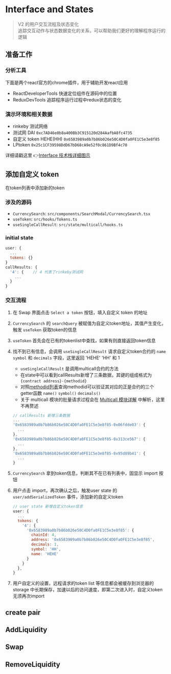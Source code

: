 # Interface and States

> V2 的用户交互流程及状态变化<br>
> 追踪交互动作与状态数据变化的关系，可以帮助我们更好的理解程序运行的逻辑

## 准备工作

### 分析工具

下面是两个react官方的chrome插件，用于辅助开发react应用

- ReactDeveloperTools 快速定位组件在源码中的位置
- ReduxDevTools 追踪程序运行过程中redux状态的变化

### 演示环境和相关数据

- rinkeby 测试网络
- 测试网 DAI `0xc7AD46e0b8a400Bb3C915120d284AafbA8fc4735`
- 自定义 token HEHE(HH) `0x6583989a0b7b86b026e50C4D0fa0FE1C5e3e8f85`
- LPtoken `0x25c1CF39598DdD67bD68cA9e52f0c861D9Bf4c70`

详细请戳这里 :point_right:[Interface 技术栈详细图示](./InfoList.md)


## 添加自定义 token

在token列表中添加新的token

### 涉及的源码

- `CurrencySearch`: `src/components/SearchModal/CurrencySearch.tsx` 
- `useToken`: `src/hooks/Tokens.ts` 
- `useSingleCallResult`: `src/state/multicall/hooks.ts` 

### initial state

```js
user: {
  ...
  tokens: {}
}
callResults: {
  '4': {    // 4 代表了rinkeby测试网
    ...
  }
}
```

### 交互流程

1. 在 Swap 界面点击 `Select a token` 按钮，填入自定义 token 的地址
2. `CurrencySearch` 的 `searchQuery` 被赋值为自定义token地址，其值产生变化，触发 `useToken` 获取token的信息
3. `useToken` 首先会在已有的tokenlist中查找，如果有则直接返回token信息
4. 找不到已有信息，会调用 `useSingleCallResult` 请求自定义token合约的 `name` `symbol` 和 `decimals` 字段，这里返回 'HEHE'  'HH' 和 1
    - `useSingleCallResult` 是调用multicall合约的方法
    - 在state中可以看到callResults新增了三条数据，其键的组成格式为 `{contract address}-{methodid}`
    - 对照[methodid列表](./InfoList.md#ERC20)查询methodid可以验证其对应的正是合约的三个getter函数 `name()` `symbol()` `decimals()`
    - 关于 multicall 模块的批量请求过程会在 [Multicall 模块详解](./Multicall.md) 中解析，这里不再赘述

    ```js
    // callResults 新增三条数据
    ...
    '0x6583989a0b7b86b026e50C4D0fa0FE1C5e3e8f85-0x06fdde03': {
      ...
    },
    '0x6583989a0b7b86b026e50C4D0fa0FE1C5e3e8f85-0x313ce567': {
      ...
    },
    '0x6583989a0b7b86b026e50C4D0fa0FE1C5e3e8f85-0x95d89b41': {
      ...
    }
    ```
5. `CurrencySearch` 拿到token信息，判断其不在已有列表中，固显示 import 按钮
6. 用户点击 import，再次确认之后，触发user state 的 `user/addSerializedToken` 事件，添加新的自定义token

    ```js
    // user state 新增自定义token信息
    user: {
      ...
      tokens: {
        '4': {
          '0x6583989a0b7b86b026e50C4D0fa0FE1C5e3e8f85': {
            chainId: 4,
            address: '0x6583989a0b7b86b026e50C4D0fa0FE1C5e3e8f85',
            decimals: 1,
            symbol: 'HH',
            name: 'HEHE'
          }
        }
      },
    }
    ```

7. 用户自定义的设置，远程请求的token list 等信息都会被缓存到浏览器的 storage 中长期保存，加速以后的访问速度，即第二次进入时，自定义token无须再次import

## create pair

## AddLiquidity

## Swap

## RemoveLiquidity
